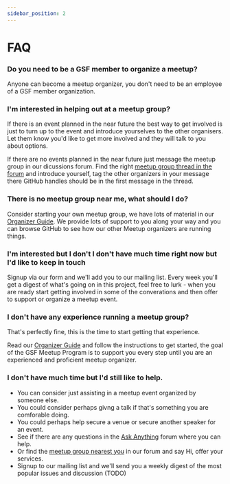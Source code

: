 ```yaml
---
sidebar_position: 2
---
```


# FAQ

### Do you need to be a GSF member to organize a meetup?

Anyone can become a meetup organizer, you don't need to be an employee of a GSF member organization.

### I'm interested in helping out at a meetup group?

If there is an event planned in the near future the best way to get involved is just to turn up to the event and introduce yourselves to the other organisers. Let them know you'd like to get more involved and they will talk to you about options.

If there are no events planned in the near future just message the meetup group in our dicussions forum. Find the right [meetup group thread in the forum](https://github.com/Green-Software-Foundation/meetup/discussions/categories/meetup-groups) and introduce yourself, tag the other organizers in your message there GitHub handles should be in the first message in the thread.

### There is no meetup group near me, what should I do?

Consider starting your own meetup group, we have lots of material in our [Organizer Guide](./guide). We provide lots of support to you along your way and you can browse GitHub to see how our other Meetup organizers are running things.

### I'm interested but I don't I don't have much time right now but I'd like to keep in touch

Signup via our form and we'll add you to our mailing list. Every week you'll get a digest of what's going on in this project, feel free to lurk - when you are ready start getting involved in some of the converations and then offer to support or organize a meetup event.

### I don't have any experience running a meetup group?

That's perfectly fine, this is the time to start getting that experience. 

Read our [Organizer Guide](./guide) and follow the instructions to get started, the goal of the GSF Meetup Program is to support you every step until you are an experienced and proficient meetup organizer.

### I don't have much time but I'd still like to help.

- You can consider just assisting in a meetup event organized by someone else.
- You could consider perhaps givng a talk if that's something you are comforable doing.
- You could perhaps help secure a venue or secure another speaker for an event.
- See if there are any questions in the [Ask Anything](https://github.com/Green-Software-Foundation/meetup/discussions/categories/ask-anything) forum where you can help.
- Or find the [meetup group nearest you](https://github.com/Green-Software-Foundation/meetup/discussions/categories/meetup-groups) in our forum and say Hi, offer your services.
- Signup to our mailing list and we'll send you a weekly digest of the most popular issues and discussion (TODO)

